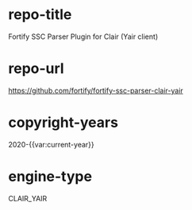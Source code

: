 # repo-title
Fortify SSC Parser Plugin for Clair (Yair client)

# repo-url
https://github.com/fortify/fortify-ssc-parser-clair-yair

# copyright-years
2020-{{var:current-year}}

# engine-type
CLAIR_YAIR
